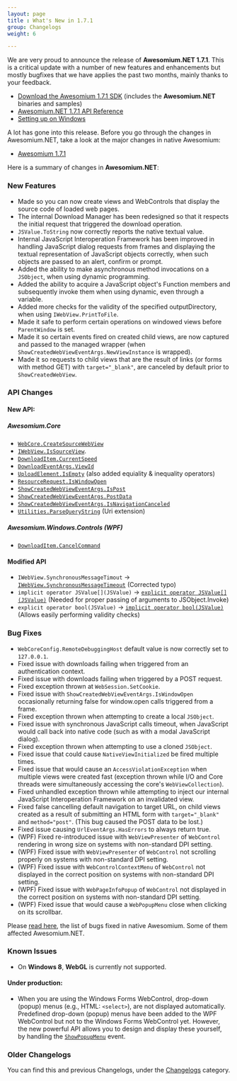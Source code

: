 ```yaml
---
layout: page
title : What's New in 1.7.1
group: Changelogs
weight: 6

---
```


We are very proud to announce the release of **Awesomium.NET 1.7.1**. This is a critical update with a number of new features and enhancements but mostly bugfixes that we have applies the past two months, mainly thanks to your feedback.

* [Download the Awesomium 1.7.1 SDK](http://www.awesomium.com/download) (includes the **Awesomium.NET** binaries and samples)
* [Awesomium.NET 1.7.1 API Reference](http://docs.awesomium.net)
* [Setting up on Windows](http://wiki.awesomium.net/getting-started/setting-up-on-windows.html)

A lot has gone into this release. Before you go through the changes in Awesomium.NET, take a look at the major changes in native Awesomium:

* [Awesomium 1.7.1](http://labs.awesomium.com/whats-new-in-1-7-1/)

Here is a summary of changes in **Awesomium.NET**:

### New Features

* Made so you can now create views and WebControls that display the source code of loaded web pages.
* The internal Download Manager has been redesigned so that it respects the initial request that triggered the download operation.
* `JSValue.ToString` now correctly reports the native textual value.
* Internal JavaScript Interoperation Framework has been improved in handling JavaScript dialog requests from frames and displaying the textual representation of JavaScript objects correctly, when such objects are passed to an alert, confirm or prompt.
* Added the ability to make asynchronous method invocations on a `JSObject`, when using dynamic programming.
* Added the ability to acquire a JavaScript object's Function members and subsequently invoke them when using dynamic, even through a variable.
* Added more checks for the validity of the specified outputDirectory, when using `IWebView.PrintToFile`.
* Made it safe to perform certain operations on windowed views before `ParentWindow` is set.
* Made it so certain events fired on created child views, are now captured and passed to the managed wrapper (when `ShowCreatedWebViewEventArgs.NewViewInstance` is wrapped).
* Made it so requests to child views that are the result of links (or forms with method GET) with `target="_blank"`, are canceled by default prior to `ShowCreatedWebView`.

### API Changes

#### New API:

##### *Awesomium.Core*

* [`WebCore.CreateSourceWebView`](http://docs.awesomium.net/?tc=M_Awesomium_Core_WebCore_CreateSourceWebView)
* [`IWebView.IsSourceView`](http://docs.awesomium.net/?tc=P_Awesomium_Core_IWebView_IsSourceView).
* [`DownloadItem.CurrentSpeed`](http://docs.awesomium.net/?tc=P_Awesomium_Core_DownloadItem_CurrentSpeed)
* [`DownloadEventArgs.ViewId`](http://docs.awesomium.net/?tc=P_Awesomium_Core_DownloadEventArgs_ViewId)
* [`UploadElement.IsEmpty`](http://docs.awesomium.net/?tc=P_Awesomium_Core_UploadElement_IsEmpty) (also added equiality & inequality operators)
* [`ResourceRequest.IsWindowOpen`](http://docs.awesomium.net/?tc=P_Awesomium_Core_ResourceRequest_IsWindowOpen)
* [`ShowCreatedWebViewEventArgs.IsPost`](http://docs.awesomium.net/?tc=P_Awesomium_Core_ShowCreatedWebViewEventArgs_IsPost)
* [`ShowCreatedWebViewEventArgs.PostData`](http://docs.awesomium.net/?tc=P_Awesomium_Core_ShowCreatedWebViewEventArgs_PostData)
* [`ShowCreatedWebViewEventArgs.IsNavigationCanceled`](http://docs.awesomium.net/?tc=P_Awesomium_Core_ShowCreatedWebViewEventArgs_IsNavigationCanceled)
* [`Utilities.ParseQueryString`](http://docs.awesomium.net/?tc=M_Awesomium_Core_Utilities_ParseQueryString) (Uri extension)

##### *Awesomium.Windows.Controls* (WPF)

* [`DownloadItem.CancelCommand`](http://docs.awesomium.net/?tc=P_Awesomium_Windows_Controls_DownloadItem_CancelCommand)

#### Modified API

* `IWebView.SynchronousMessageTimout` -> [`IWebView.SynchronousMessageTimeout`](http://docs.awesomium.net/?tc=P_Awesomium_Core_IWebView_SynchronousMessageTimeout) (Corrected typo)
* `implicit operator JSValue[](JSValue)` -> [`explicit operator JSValue[](JSValue)`](http://docs.awesomium.net/?tc=M_Awesomium_Core_JSValue_op_Explicit) (Needed for proper passing of arguments to JSObject.Invoke)
* `explicit operator bool(JSValue)` -> [`implicit operator bool(JSValue)`](http://docs.awesomium.net/?tc=M_Awesomium_Core_JSValue_op_Implicit_1) (Allows easily performing validity checks)

### Bug Fixes

* `WebCoreConfig.RemoteDebuggingHost` default value is now correctly set to `127.0.0.1`.
* Fixed issue with downloads failing when triggered from an authentication context.
* Fixed issue with downloads failing when triggered by a POST request.
* Fixed exception thrown at `WebSession.SetCookie`.
* Fixed issue with `ShowCreatedWebViewEventArgs.IsWindowOpen` occasionally returning false for window.open calls triggered from a frame.
* Fixed exception thrown when attempting to create a local `JSObject`.
* Fixed issue with synchronous JavaScript calls timeout, when JavaScript would call back into native code (such as with a modal JavaScript dialog).
* Fixed exception thrown when attempting to use a cloned `JSObject`.
* Fixed issue that could cause `NativeViewInitialized` be fired multiple times.
* Fixed issue that would cause an `AccessViolationException` when multiple views were created fast (exception thrown while I/O and Core threads were simultaneously accessing the core's `WebViewCollection`).
* Fixed unhandled exception thrown while attempting to inject our internal JavaScript Interoperation Framework on an invalidated view.
* Fixed false cancelling default navigation to target URL, on child views created as a result of submitting an HTML form with `target="_blank"` and `method="post"`. (This bug caused the POST data to be lost.)
* Fixed issue causing `UrlEventArgs.HasErrors` to always return true.        
* (WPF) Fixed re-introduced issue with `WebViewPresenter` of `WebControl` rendering in wrong size on systems with non-standard DPI setting.
* (WPF) Fixed issue with `WebViewPresenter` of `WebControl` not scrolling properly on systems with non-standard DPI setting.
* (WPF) Fixed issue with `WebControlContextMenu` of `WebControl` not displayed in the correct position on systems with non-standard DPI setting.
* (WPF) Fixed issue with `WebPageInfoPopup` of `WebControl` not displayed in the correct position on systems with non-standard DPI setting.
* (WPF) Fixed issue that would cause a `WebPopupMenu` close when clicking on its scrollbar.



Please [read here](http://www.awesomium.com/ChangeLog.txt), the list of bugs fixed in native Awesomium. Some of them affected Awesomium.NET.


### Known Issues

* On **Windows 8**, **WebGL** is currently not supported.

#### Under production:

* When you are using the Windows Forms WebControl, drop-down (popup) menus (e.g., HTML: `<select>`), are not displayed automatically. Predefined drop-down (popup) menus have been added to the WPF WebControl but not to the Windows Forms WebControl yet. However, the new powerful API allows you to design and display these yourself, by handling the [`ShowPopupMenu`](http://docs.awesomium.net/?tc=E_Awesomium_Core_IWebView_ShowPopupMenu) event.

### Older Changelogs

You can find this and previous Changelogs, under the [Changelogs](http://wiki.awesomium.net/changelogs/) category.
